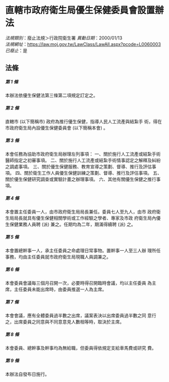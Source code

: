 # 直轄市政府衛生局優生保健委員會設置辦法

*法規類別*：廢止法規＞行政院衛生署
*異動日期*：2000/01/13  
*法規網址*：https://law.moj.gov.tw/LawClass/LawAll.aspx?pcode=L0060003
*已廢止*：是


## 法條
##### 第 1 條
本辦法依優生保健法第三條第二項規定訂定之。

##### 第 2 條
直轄市 (以下簡稱市) 政府為推行優生保健，指導人民人工流產與結紮手
術，得在市政府衛生局內設優生保健委員會 (以下簡稱本會) 。

##### 第 3 條
本會任務為協助市政府衛生局辦理左列事項：
一、關於施行人工流產或結紮手術醫師指定之初審事項。
二、關於施行人工流產或結紮手術情事認定之解釋及糾紛之調處事項。
三、關於優生保健服務、教育宣導之策劃、督導、推行及評估事項。
四、關於衛生工作人員優生保健訓練之策劃、督導、推行及評估事項。
五、關於優生保健研究調查或實驗計畫之辦理事項。
六、其他有關優生保健之推行事項。


##### 第 4 條
本會置主任委員一人，由市政府衛生局局長兼任。委員七人至九人，由市
政府衛生局局長就具有優生保健相關學術或工作經驗之學者、專家及市政
府衛生局內優生保健業務人員聘 (派) 兼之。任期均為二年，期滿得續聘
 (派) 之。

##### 第 5 條
本會置總幹事一人，承主任委員之命處理日常事物。置幹事一人至三人辦
理所任事務，均由主任委員就市政府衛生局現職人員調兼之。

##### 第 6 條
本會委員會議每三個月召開一次，必要時得召開臨時會議，均以主任委員
為主席，主任委員未能出席時，由委員推選一人為主席。

##### 第 7 條
本會會議，應有全體委員過半數之出席，議案表決以出席委員過半數之同
意行之，出席委員之同意與不同意意見人數相等時，取決於主席。

##### 第 8 條
本會委員、總幹事及幹事均為無給職，但委員得依規定支給車馬費或研究
費。

##### 第 9 條
本辦法自發布日施行。


